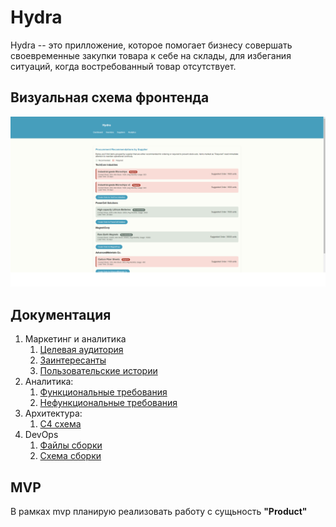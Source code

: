 # Hydra

Hydra -- это прилложение, которое помогает бизнесу совершать своевременные закупки товара к себе на склады, для избегания
ситуаций, когда востребованный товар отсутствует.

## Визуальная схема фронтенда

![Макет фронта](imgs/design-layout.png)

## Документация

1. Маркетинг и аналитика
    1. [Целевая аудитория](./docs/01-biz/01-target-audience.md)
    2. [Заинтересанты](./docs/01-biz/02-stakeholders.md)
    3. [Пользовательские истории](./docs/01-biz/03-bizreq.md)
2. Аналитика:
    1. [Функциональные требования](./docs/02-analysis/01-functional-requiremens.md)
    2. [Нефункциональные требования](./docs/02-analysis/02-nonfunctional-requirements.md)
3. Архитектура:
   1. [C4 схема](./docs/03-arch/arch.md)
4. DevOps
   1. [Файлы сборки](./deploy)
   2. [Схема сборки](./docs/04-devops/devops.md)

## MVP

В рамках mvp планирую реализовать работу с сущьность **"Product"**
